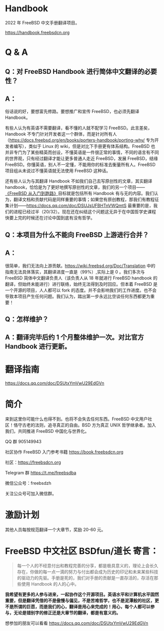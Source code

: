 # Handbook
2022 年 FreeBSD 中文手册翻译项目。

https://handbook.freebsdcn.org

# Q & A

## Q：对 FreeBSD Handbook 进行简体中文翻译的必要性？

## A：

俗话说的好，要想富先修路。要想推广和宣传 FreeBSD，也必须先翻译Handbook。

有些人认为有英语不需要翻译，看不懂的人就不配学习 FreeBSD。此言差矣，Handbook 不专门针对开发者这一个群体，而是针对所有人（https://docs.freebsd.org/en/books/porters-handbook/porting-why/ 专为开发者编写），类似于 Linux 的 wiki，但是对比下手册更有体系结构。FreeBSD 也并非专门为了某些精英而创设，不懂英语是一件很正常的事情，不同的语言有不同的世界观，只有经过翻译才能让更多普通人走近 FreeBSD，发展 FreeBSD，结缘 FreeBSD。你懂英语，别人不一定懂，不能用你的标准去衡量所有人。FreeBSD 项目组从未说过不懂英语就无法使用 FreeBSD 这种话。

还有些人认为与其翻译 Handbook 不如我们自己去写原创性的文章，其实翻译handbook，恰恰是为了更好地撰写原创性的文章，我们的另一个项目——[《FreeBSD 从入门到跑路》](https://github.com/FreeBSD-Ask/FreeBSD-Ask)目标就是包括所有 Handbook 有与无的内容。我们认为，翻译文档和贡献代码是同样重要的事情；如果您有原创教程，那我们有教程征集计划——https://docs.qq.com/doc/DSUJsUFBHTnVWQmtS
最重要的是，我们的进程已经过半（20/32）。现在还在纠结这个问题这无异于在中国哲学史课程快要上完的时候还在讨论中国到底有没有哲学。

## Q：本项目为什么不能向 FreeBSD 上游进行合并？

## A：

很简单，我们无法向上游贡献。https://wiki.freebsd.org/Doc/Translation 中的指南无法具体落实，其翻译进度一直是（99%）,实际上是 0 。我们多次与 FreeBSD 简体中文翻译负责人（该负责人从 18 年就进行 FreeBSD handbook 的翻译，但始终未能进行）进行联络，始终无法得到及时回应。但本着 FreeBSD 是一个开源的项目，人人都可以 fork 的态度。并不会影响我们的工作进度。也不会导致本项目产生任何问题。我们认为，踏出第一步永远比空谈任何东西都更为重要！

## Q：怎样维护？

## A：翻译完毕后约 1 个月整体维护一次。对比官方 Handbook 进行更新。


# 翻译指南

https://docs.qq.com/doc/DSUtxYmVwU29EdGVn

# 简介
来到这里你可能什么也得不到。也将不会失去任何东西。FreeBSD 中文用户社区！恪守古老的法则，追寻真正的自由。BSD 方为真正 UNIX 哲学继承者。加入我们，共同推进 FreeBSD 中国化与世界化。

QQ 群 905149943

社区协作 FreeBSD 入门参考书籍 https://book.freebsdcn.org

社区：https://freebsdcn.org

Telegram 群 https://t.me/freebsdba

微信公众号：freebsdzh

关注公众号可加入微信群。

# 激励计划

其他人员每按规范翻译一个大章节，奖励 20-60 元。

# FreeBSD 中文社区 BSDfun/道长 寄言：
>每一个人的不经意付出和教程完善的分享，都是极具意义的，理论上会长久存在，你做的每一点一滴的努力与付出都会成为历史的印记和未来某些科技的驱动力的先驱。手册是死的，我们对手册的贡献是一直存活的，存活在那些使用 Handbook 的人的心中。

**我希望有更多的人参与进来，一起协作这个开源项目。英语水平和计算机水平固然重要，但是翻译凭借的不是傲慢与偏见，不是苦难哲学，也不是泥潭般的社区，更不是所谓的巨苣，而是我们的心，翻译是用心来完成的！用心，每个人都可以参与，无论是错别字的修正还是大章节的翻译，都是有意义的。**

想参加的朋友可以看看 https://docs.qq.com/doc/DSUtxYmVwU29EdGVn

